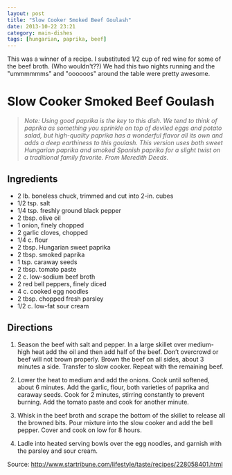 ```yaml
---
layout: post
title: "Slow Cooker Smoked Beef Goulash"
date: 2013-10-22 23:21
category: main-dishes
tags: [hungarian, paprika, beef]
---
```


<div class="excerpt">
This was a winner of a recipe. I substituted 1/2 cup of red wine for
some of the beef broth. (Who wouldn't??) We had this two nights
running and the "ummmmmms" and "oooooos" around the table were pretty
awesome.
</div>

# Slow Cooker Smoked Beef Goulash

> *Note: Using good paprika is the key to this dish. We tend to think of
paprika as something you sprinkle on top of deviled eggs and potato
salad, but high-quality paprika has a wonderful flavor all its own and
adds a deep earthiness to this goulash. This version uses both sweet
Hungarian paprika and smoked Spanish paprika for a slight twist on a
traditional family favorite. From Meredith Deeds.*

## Ingredients
* 2 lb. boneless chuck, trimmed and cut into 2-in. cubes
* 1/2 tsp. salt
* 1/4 tsp. freshly ground black pepper
* 2 tbsp. olive oil
* 1 onion, finely chopped
* 2 garlic cloves, chopped
* 1/4 c. flour
* 2 tbsp. Hungarian sweet paprika
* 2 tbsp. smoked paprika
* 1 tsp. caraway seeds
* 2 tbsp. tomato paste
* 2 c. low-sodium beef broth
* 2 red bell peppers, finely diced
* 4 c. cooked egg noodles
* 2 tbsp. chopped fresh parsley
* 1/2 c. low-fat sour cream

## Directions

1. Season the beef with salt and pepper. In a large skillet over
medium-high heat add the oil and then add half of the beef. Don’t
overcrowd or beef will not brown properly. Brown the beef on all sides,
about 3 minutes a side. Transfer to slow cooker. Repeat with the
remaining beef.

2. Lower the heat to medium and add the onions. Cook until softened, about
6 minutes. Add the garlic, flour, both varieties of paprika and caraway
seeds. Cook for 2 minutes, stirring constantly to prevent burning. Add
the tomato paste and cook for another minute.

3. Whisk in the beef broth and scrape the bottom of the skillet to release
all the browned bits. Pour mixture into the slow cooker and add the bell
pepper. Cover and cook on low for 8 hours.

4. Ladle into heated serving bowls over the egg noodles, and garnish with
the parsley and sour cream.

Source: http://www.startribune.com/lifestyle/taste/recipes/228058401.html

